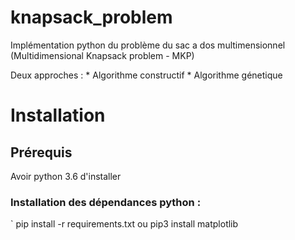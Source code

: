 # knapsack_problem
Implémentation python du problème du sac a dos multimensionnel (Multidimensional Knapsack problem - MKP)

Deux approches :
* Algorithme constructif
* Algorithme génetique

# Installation 
## Prérequis
Avoir python 3.6 d'installer

### Installation des dépendances python :
` pip install -r requirements.txt
ou pip3 install matplotlib
